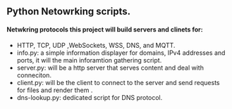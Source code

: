 ## Python Netowrking scripts.

#### Netwkring protocols this project will build servers and clinets for:
  - HTTP, TCP, UDP ,WebSockets, WSS, DNS, and MQTT.
  - info.py:  a simple information displayer for domains, IPv4 addresses and ports, it will the main inforamtion gathering script. 
  - server.py: will be a http server that serves content and deal with conneciton.
  - client.py: will be the client to connect to the server and send requests for files and render them . 
  - dns-lookup.py: dedicated script for DNS protocol.

